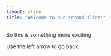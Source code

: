 ```yaml
---
layout: slide
title: "Welcome to our second slide!"
---
```

So this is something more exciting

Use the left arrow to go back!

